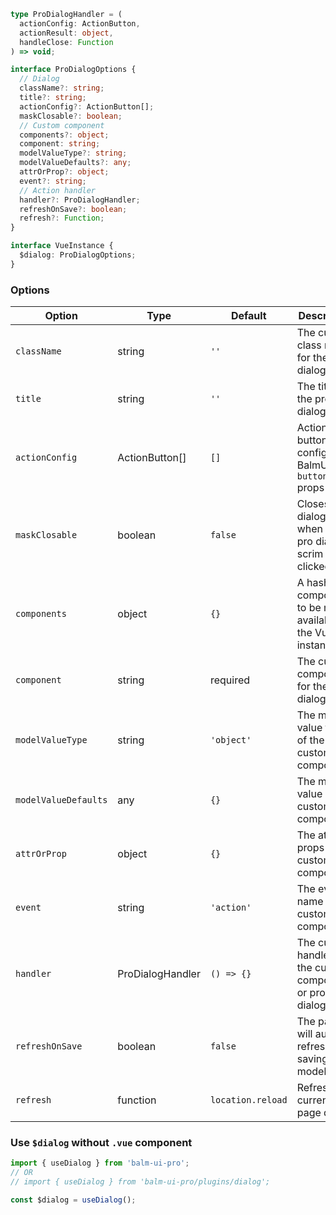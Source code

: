 ```ts
type ProDialogHandler = (
  actionConfig: ActionButton,
  actionResult: object,
  handleClose: Function
) => void;

interface ProDialogOptions {
  // Dialog
  className?: string;
  title?: string;
  actionConfig?: ActionButton[];
  maskClosable?: boolean;
  // Custom component
  components?: object;
  component: string;
  modelValueType?: string;
  modelValueDefaults?: any;
  attrOrProp?: object;
  event?: string;
  // Action handler
  handler?: ProDialogHandler;
  refreshOnSave?: boolean;
  refresh?: Function;
}

interface VueInstance {
  $dialog: ProDialogOptions;
}
```

### Options

| Option               | Type             | Default           | Description                                                                                                  |
| -------------------- | ---------------- | ----------------- | ------------------------------------------------------------------------------------------------------------ |
| `className`          | string           | `''`              | The custom class name for the pro dialog.                                                                    |
| `title`              | string           | `''`              | The title of the pro dialog.                                                                                 |
| `actionConfig`       | ActionButton[]   | `[]`              | Action button config, see BalmUI `<ui-button>` props [docs](https://v8.material.balmjs.com/#/general/button) |
| `maskClosable`       | boolean          | `false`           | Closes the dialog, when the pro dialog scrim is clicked.                                                     |
| `components`         | object           | `{}`              | A hash of components to be made available to the Vue instance.                                               |
| `component`          | string           | required          | The custom component for the pro dialog.                                                                     |
| `modelValueType`     | string           | `'object'`        | The model value type of the custom component.                                                                |
| `modelValueDefaults` | any              | `{}`              | The model value of the custom component.                                                                     |
| `attrOrProp`         | object           | `{}`              | The attrs or props of the custom component.                                                                  |
| `event`              | string           | `'action'`        | The event name of the custom component.                                                                      |
| `handler`            | ProDialogHandler | `() => {}`        | The custom handler of the custom component or pro dialog.                                                    |
| `refreshOnSave`      | boolean          | `false`           | The page will auto refresh after saving model data                                                           |
| `refresh`            | function         | `location.reload` | Refreshing current page data                                                                                 |

### Use `$dialog` without `.vue` component

```js
import { useDialog } from 'balm-ui-pro';
// OR
// import { useDialog } from 'balm-ui-pro/plugins/dialog';

const $dialog = useDialog();
```
